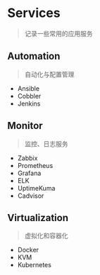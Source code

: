 # Services

> 记录一些常用的应用服务

## Automation

> 自动化与配置管理

- Ansible
- Cobbler
- Jenkins 

## Monitor

> 监控、日志服务

- Zabbix
- Prometheus
- Grafana
- ELK
- UptimeKuma
- Cadvisor

## Virtualization

> 虚拟化和容器化

- Docker
- KVM
- Kubernetes

